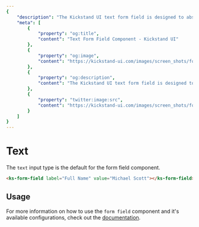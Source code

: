 ```yaml
---
{
    "description": "The Kickstand UI text form field is designed to abstract away complexity and provide a consistent user experience as well as some features to improve usability.",
    "meta": [
        {
            "property": "og:title",
            "content": "Text Form Field Component - Kickstand UI"
        },
        {
            "property": "og:image",
            "content": "https://kickstand-ui.com/images/screen_shots/form-field.png"
        },
        {
            "property": "og:description",
            "content": "The Kickstand UI text form field is designed to abstract away complexity and provide a consistent user experience as well as some features to improve usability."
        },
        {
            "property": "twitter:image:src",
            "content": "https://kickstand-ui.com/images/screen_shots/form-field.png"
        }
    ]
}
---
```


# Text

The `text` input type is the default for the form field component.

<div class="my-xl">
    <ks-form-field label="Full Name" value="Michael Scott"></ks-form-field>
</div>

```html
<ks-form-field label="Full Name" value="Michael Scott"></ks-form-field>
```

## Usage

For more information on how to use the `form field` component and it's available configurations, check out the [documentation](./form-field.md).
